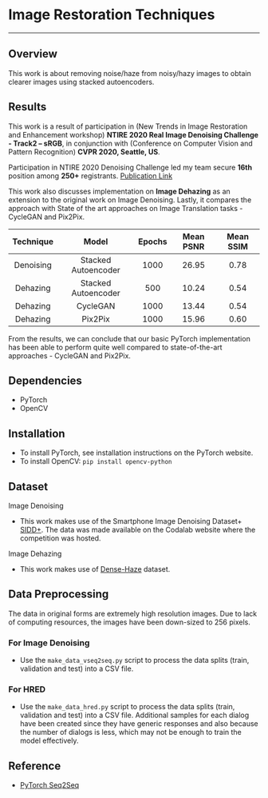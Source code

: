 # Image Restoration Techniques

***
## Overview
This work is about removing noise/haze from noisy/hazy images to obtain clearer images using stacked autoencoders.

## Results

This work is a result of participation in (New Trends in Image Restoration and Enhancement workshop) **NTIRE 2020 Real Image Denoising Challenge - Track2 – sRGB**, in conjunction with (Conference on Computer Vision and Pattern Recognition) **CVPR 2020, Seattle, US**.

Participation in NTIRE 2020 Denoising Challenge led my team secure **16th** position among **250+** registrants. [Publication Link](https://arxiv.org/abs/2005.04117)

This work also discusses implementation on **Image Dehazing** as an extension to the original work on Image Denoising. Lastly, it compares the approach with State of the art approaches on Image Translation tasks - CycleGAN and Pix2Pix. 

| Technique | Model  | Epochs | Mean PSNR | Mean SSIM |
| :---:   | :-: | :-: | :-: | :-: |
| Denoising | Stacked Autoencoder | 1000 | 26.95 | 0.78 |
| Dehazing | Stacked Autoencoder | 500 | 10.24 | 0.54 |
| Dehazing | CycleGAN | 1000 | 13.44 | 0.54 |
| Dehazing | Pix2Pix | 1000 | 15.96 | 0.60 |

From the results, we can conclude that our basic PyTorch implementation has been able to perform quite well compared to state-of-the-art approaches - CycleGAN and Pix2Pix.

## Dependencies
 - PyTorch
 - OpenCV
 
 ## Installation
 - To install PyTorch, see installation instructions on the PyTorch website.
 - To install OpenCV: `pip install opencv-python`
 
## Dataset

Image Denoising
- This work makes use of the Smartphone Image Denoising Dataset+ [SIDD+](https://arxiv.org/abs/1710.03957). The data was made available on the Codalab website where the competition was hosted.

Image Dehazing
- This work makes use of [Dense-Haze](https://arxiv.org/abs/1904.02904) dataset. 

## Data Preprocessing
The data in original forms are extremely high resolution images. Due to lack of computing resources, the images have been down-sized to 256 pixels.

### For Image Denoising
- Use the `make_data_vseq2seq.py` script to process the data splits (train, validation and test) into a CSV file.

### For HRED
- Use the `make_data_hred.py` script to process the data splits (train, validation and test) into a CSV file. Additional samples for each dialog have been created since they have generic responses and also because the number of dialogs is less, which may not be enough to train the model effectively. 

## Reference
* [PyTorch Seq2Seq](https://github.com/bentrevett/pytorch-seq2seq)
 
